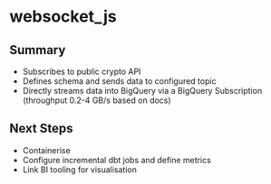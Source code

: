 # websocket_js
## Summary
- Subscribes to public crypto API
- Defines schema and sends data to configured topic
- Directly streams data into BigQuery via a BigQuery Subscription (throughput 0.2-4 GB/s based on docs)
## Next Steps
- Containerise
- Configure incremental dbt jobs and define metrics
- Link BI tooling for visualisation
